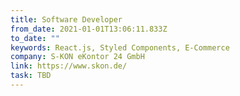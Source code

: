 ```yaml
---
title: Software Developer
from_date: 2021-01-01T13:06:11.833Z
to_date: ""
keywords: React.js, Styled Components, E-Commerce
company: S-KON eKontor 24 GmbH
link: https://www.skon.de/
task: TBD
---
```

